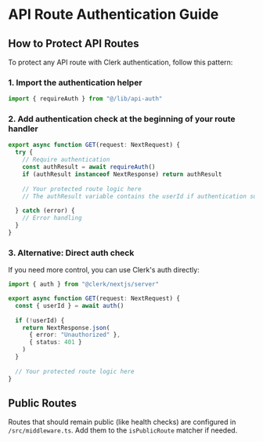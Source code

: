 # API Route Authentication Guide

## How to Protect API Routes

To protect any API route with Clerk authentication, follow this pattern:

### 1. Import the authentication helper
```typescript
import { requireAuth } from "@/lib/api-auth"
```

### 2. Add authentication check at the beginning of your route handler
```typescript
export async function GET(request: NextRequest) {
  try {
    // Require authentication
    const authResult = await requireAuth()
    if (authResult instanceof NextResponse) return authResult
    
    // Your protected route logic here
    // The authResult variable contains the userId if authentication succeeded
    
  } catch (error) {
    // Error handling
  }
}
```

### 3. Alternative: Direct auth check
If you need more control, you can use Clerk's auth directly:

```typescript
import { auth } from "@clerk/nextjs/server"

export async function GET(request: NextRequest) {
  const { userId } = await auth()
  
  if (!userId) {
    return NextResponse.json(
      { error: "Unauthorized" },
      { status: 401 }
    )
  }
  
  // Your protected route logic here
}
```

## Public Routes
Routes that should remain public (like health checks) are configured in `/src/middleware.ts`. Add them to the `isPublicRoute` matcher if needed.